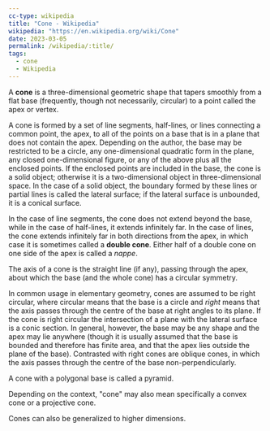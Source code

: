 ```yaml
---
cc-type: wikipedia
title: "Cone - Wikipedia"
wikipedia: "https://en.wikipedia.org/wiki/Cone"
date: 2023-03-05
permalink: /wikipedia/:title/
tags:
  - cone
  - Wikipedia
---
```

A **cone** is a three-dimensional geometric shape that tapers smoothly from a flat base (frequently, though not necessarily, circular) to a point called the apex or vertex.

A cone is formed by a set of line segments, half-lines, or lines connecting a common point, the apex, to all of the points on a base that is in a plane that does not contain the apex. Depending on the author, the base may be restricted to be a circle, any one-dimensional quadratic form in the plane, any closed one-dimensional figure, or any of the above plus all the enclosed points. If the enclosed points are included in the base, the cone is a solid object; otherwise it is a two-dimensional object in three-dimensional space. In the case of a solid object, the boundary formed by these lines or partial lines is called the lateral surface; if the lateral surface is unbounded, it is a conical surface.

In the case of line segments, the cone does not extend beyond the base, while in the case of half-lines, it extends infinitely far. In the case of lines, the cone extends infinitely far in both directions from the apex, in which case it is sometimes called a **double cone**. Either half of a double cone on one side of the apex is called a *nappe*.

The axis of a cone is the straight line (if any), passing through the apex, about which the base (and the whole cone) has a circular symmetry.

In common usage in elementary geometry, cones are assumed to be right circular, where circular means that the base is a circle and *right* means that the axis passes through the centre of the base at right angles to its plane. If the cone is right circular the intersection of a plane with the lateral surface is a conic section. In general, however, the base may be any shape and the apex may lie anywhere (though it is usually assumed that the base is bounded and therefore has finite area, and that the apex lies outside the plane of the base). Contrasted with right cones are oblique cones, in which the axis passes through the centre of the base non-perpendicularly.

A cone with a polygonal base is called a pyramid.

Depending on the context, "cone" may also mean specifically a convex cone or a projective cone.

Cones can also be generalized to higher dimensions.